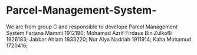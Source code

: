 # Parcel-Management-System-
We are from group C and responsible to develope Parcel Management System 
Farjana Mammi 1912190;
Mohamad Azrif Firdaus Bin Zulkofli 1926183;
Jabbar Ahlam 1833220;
Nur Alya Nadriah 1911914;
Kaha Mohamud 1720416;

